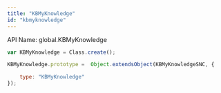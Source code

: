 ```yaml
---
title: "KBMyKnowledge"
id: "kbmyknowledge"
---
```


API Name: global.KBMyKnowledge

```js
var KBMyKnowledge = Class.create();

KBMyKnowledge.prototype =  Object.extendsObject(KBMyKnowledgeSNC, {

	type: "KBMyKnowledge"
});
```